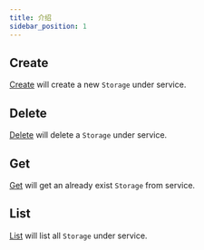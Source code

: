 ```yaml
---
title: 介绍
sidebar_position: 1
---
```


## Create

[Create](go-storage/operations/servicer/create.md) will create a new `Storage` under service.

## Delete

[Delete](go-storage/operations/servicer/delete.md) will delete a `Storage` under service.

## Get

[Get](go-storage/operations/servicer/get.md) will get an already exist `Storage` from service.

## List

[List](go-storage/operations/servicer/list.md) will list all `Storage` under service.
